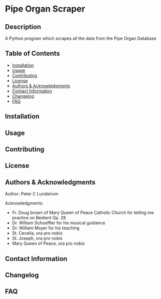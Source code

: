 # Pipe Organ Scraper

## Description
A Python program which scrapes all the data from the Pipe Organ Database

## Table of Contents
- [Installation](#installation)
- [Usage](#usage)
- [Contributing](#contributing)
- [License](#license)
- [Authors & Acknowledgments](#auths)
- [Contact Information](#contact)
- [Changelog](#changelog)
- [FAQ](#faq)

## Installation

## Usage

## Contributing

## License

## Authors & Acknowledgments
Author: Peter C Lundstrom

Acknowledgments:
- Fr. Doug brown of Mary Queen of Peace Catholic Church for letting me practice on Bedient Op. 28
- Dr. William Schoeffler for his musical guidance
- Dr. William Moyer for his teaching
- St. Cecelia, ora pro nobis
- St. Joseph, ora pro nobis
- Mary Queen of Peace, ora pro nobis

## Contact Information

## Changelog

## FAQ

